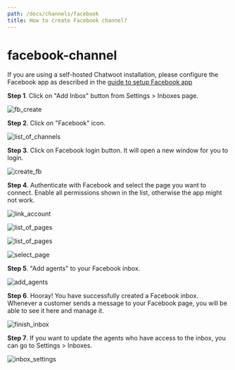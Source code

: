 ```yaml
---
path: /docs/channels/facebook
title: How to create Facebook channel?
---
```


# facebook-channel

If you are using a self-hosted Chatwoot installation, please configure the Facebook app as described in the [guide to setup Facebook app](https://github.com/chatwoot/docs/tree/2d5c23bd385463751573600a0f937188aace738f/docs/facebook-setup/README.md)

**Step 1**. Click on "Add Inbox" button from Settings &gt; Inboxes page.

![fb\_create](../.gitbook/assets/inbox_create.png)

**Step 2**. Click on "Facebook" icon.

![list\_of\_channels](../.gitbook/assets/list_of_channels.png)

**Step 3**. Click on Facebook login button. It will open a new window for you to login.

![create\_fb](../.gitbook/assets/login_with_facebook.png)

**Step 4**. Authenticate with Facebook and select the page you want to connect. Enable all permissions shown in the list, otherwise the app might not work.

![link\_account](../.gitbook/assets/link_account.png)

![list\_of\_pages](../.gitbook/assets/list_of_pages.png)

![list\_of\_pages](../.gitbook/assets/permissions.png)

![select\_page](../.gitbook/assets/select_page.png)

**Step 5**. "Add agents" to your Facebook inbox.

![add\_agents](../.gitbook/assets/add_agents.png)

**Step 6**. Hooray! You have successfully created a Facebook inbox. Whenever a customer sends a message to your Facebook page, you will be able to see it here and manage it.

![finish\_inbox](../.gitbook/assets/finish_inbox.png)

**Step 7**. If you want to update the agents who have access to the inbox, you can go to Settings &gt; Inboxes.

![inbox\_settings](../.gitbook/assets/inbox_settings.png)


